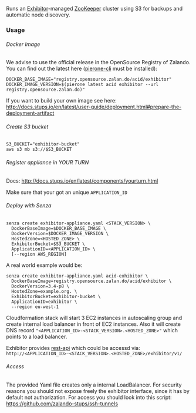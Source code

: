 Runs an [Exhibitor](https://github.com/Netflix/exhibitor)-managed [ZooKeeper](http://zookeeper.apache.org/) cluster using S3 for backups and automatic node discovery.

### Usage

###### Docker Image

We advise to use the official release in the OpenSource Registry of Zalando. You can find out the latest here ([pierone-cli](https://github.com/zalando-stups/pierone-cli) must be installed):
```
DOCKER_BASE_IMAGE="registry.opensource.zalan.do/acid/exhibitor"
DOCKER_IMAGE_VERSION=$(pierone latest acid exhibitor --url registry.opensource.zalan.do)"
```

If you want to build your own image see here: http://docs.stups.io/en/latest/user-guide/deployment.html#prepare-the-deployment-artifact

###### Create S3 bucket
```
S3_BUCKET="exhibitor-bucket"
aws s3 mb s3://$S3_BUCKET
```

###### Register appliance in YOUR TURN
Docs: http://docs.stups.io/en/latest/components/yourturn.html

Make sure that your got an unique ```APPLICATION_ID```

###### Deploy with Senza
```
senza create exhibitor-appliance.yaml <STACK_VERSION> \
  DockerBaseImage=$DOCKER_BASE_IMAGE \
  DockerVersion=$DOCKER_IMAGE_VERSION \
  HostedZone=<HOSTED_ZONE> \
  ExhibitorBucket=$S3_BUCKET \
  ApplicationID=<APPLICATION_ID> \
  [--region AWS_REGION]
```

A real world example would be:
```
senza create exhibitor-appliance.yaml acid-exhibitor \
  DockerBaseImage=registry.opensource.zalan.do/acid/exhibitor \
  DockerVersion=3.4-p8 \
  HostedZone=example.org. \
  ExhibitorBucket=exhibitor-bucket \
  ApplicationID=exhibitor \
  --region eu-west-1
```

Cloudformation stack will start 3 EC2 instances in autoscaling group and create internal load balancer in front of EC2 instances. Also it will create DNS record ```"<APPLICATION_ID>-<STACK_VERSION>.<HOSTED_ZONE>"``` which points to a load balancer.

Exhibitor provides [rest-api](https://github.com/Netflix/exhibitor/wiki/REST-Introduction) which could be accessd via: ```http://<APPLICATION_ID>-<STACK_VERSION>.<HOSTED_ZONE>/exhibitor/v1/```

###### Access

The provided Yaml file creates only a internal LoadBalancer. For security reasons you should not expose freely the exhibitor interface, since it has by default not authorization. For access you should look into this script: https://github.com/zalando-stups/ssh-tunnels
